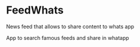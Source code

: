 # FeedWhats
News feed that allows to share content to whats app

App to search famous feeds and share in whatapp
